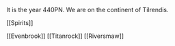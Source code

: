 It is the year 440PN. We are on the continent of Tilrendis.

[[Spirits]]

[[Evenbrook]]
[[Titanrock]]
[[Riversmaw]]